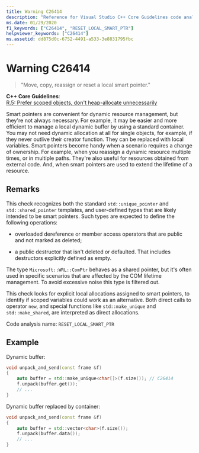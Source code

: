 ```yaml
---
title: Warning C26414
description: "Reference for Visual Studio C++ Core Guidelines code analysis warning C26414."
ms.date: 01/29/2020
f1_keywords: ["C26414", "RESET_LOCAL_SMART_PTR"]
helpviewer_keywords: ["C26414"]
ms.assetid: dd875d0c-6752-4491-a533-3e8831795fbc
---
```

# Warning C26414

> "Move, copy, reassign or reset a local smart pointer."

**C++ Core Guidelines**:\
[R.5: Prefer scoped objects, don't heap-allocate unnecessarily](https://isocpp.github.io/CppCoreGuidelines/CppCoreGuidelines#r5-prefer-scoped-objects-dont-heap-allocate-unnecessarily)

Smart pointers are convenient for dynamic resource management, but they're not always necessary. For example, it may be easier and more efficient to manage a local dynamic buffer by using a standard container. You may not need dynamic allocation at all for single objects, for example, if they never outlive their creator function. They can be replaced with local variables. Smart pointers become handy when a scenario requires a change of ownership. For example, when you reassign a dynamic resource multiple times, or in multiple paths. They're also useful for resources obtained from external code. And, when smart pointers are used to extend the lifetime of a resource.

## Remarks

This check recognizes both the standard `std::unique_pointer` and `std::shared_pointer` templates, and user-defined types that are likely intended to be smart pointers. Such types are expected to define the following operations:

- overloaded dereference or member access operators that are public and not marked as deleted;

- a public destructor that isn't deleted or defaulted. That includes destructors explicitly defined as empty.

The type `Microsoft::WRL::ComPtr` behaves as a shared pointer, but it's often used in specific scenarios that are affected by the COM lifetime management. To avoid excessive noise this type is filtered out.

This check looks for explicit local allocations assigned to smart pointers, to identify if scoped variables could work as an alternative. Both direct calls to operator `new`, and special functions like `std::make_unique` and `std::make_shared`, are interpreted as direct allocations.

Code analysis name: `RESET_LOCAL_SMART_PTR`

## Example

Dynamic buffer:

```cpp
void unpack_and_send(const frame &f)
{
    auto buffer = std::make_unique<char[]>(f.size()); // C26414
    f.unpack(buffer.get());
    // ...
}
```

Dynamic buffer replaced by container:

```cpp
void unpack_and_send(const frame &f)
{
    auto buffer = std::vector<char>(f.size());
    f.unpack(buffer.data());
    // ...
}
```
